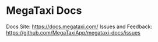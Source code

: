 # MegaTaxi Docs

Docs Site: https://docs.megataxi.com/
Issues and Feedback: https://github.com/MegaTaxiApp/megataxi-docs/issues
